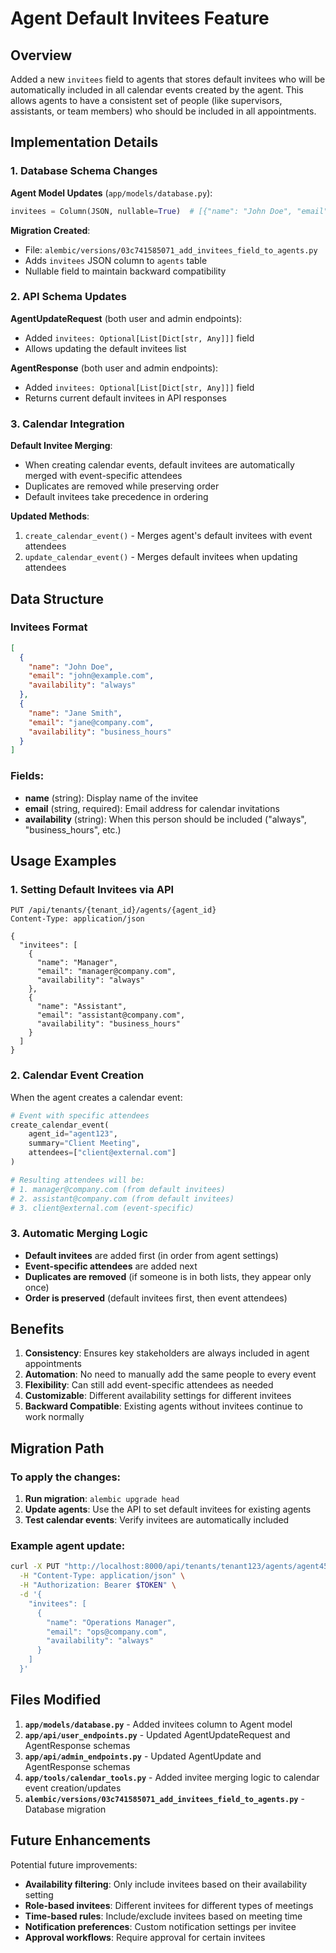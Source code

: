 # Agent Default Invitees Feature

## Overview
Added a new `invitees` field to agents that stores default invitees who will be automatically included in all calendar events created by the agent. This allows agents to have a consistent set of people (like supervisors, assistants, or team members) who should be included in all appointments.

## Implementation Details

### 1. Database Schema Changes

**Agent Model Updates** (`app/models/database.py`):
```python
invitees = Column(JSON, nullable=True)  # [{"name": "John Doe", "email": "john@example.com", "availability": "always"}]
```

**Migration Created**:
- File: `alembic/versions/03c741585071_add_invitees_field_to_agents.py`
- Adds `invitees` JSON column to `agents` table
- Nullable field to maintain backward compatibility

### 2. API Schema Updates

**AgentUpdateRequest** (both user and admin endpoints):
- Added `invitees: Optional[List[Dict[str, Any]]]` field
- Allows updating the default invitees list

**AgentResponse** (both user and admin endpoints):
- Added `invitees: Optional[List[Dict[str, Any]]]` field
- Returns current default invitees in API responses

### 3. Calendar Integration

**Default Invitee Merging**:
- When creating calendar events, default invitees are automatically merged with event-specific attendees
- Duplicates are removed while preserving order
- Default invitees take precedence in ordering

**Updated Methods**:
1. `create_calendar_event()` - Merges agent's default invitees with event attendees
2. `update_calendar_event()` - Merges default invitees when updating attendees

## Data Structure

### Invitees Format
```json
[
  {
    "name": "John Doe",
    "email": "john@example.com",
    "availability": "always"
  },
  {
    "name": "Jane Smith",
    "email": "jane@company.com",
    "availability": "business_hours"
  }
]
```

### Fields:
- **name** (string): Display name of the invitee
- **email** (string, required): Email address for calendar invitations
- **availability** (string): When this person should be included ("always", "business_hours", etc.)

## Usage Examples

### 1. Setting Default Invitees via API
```http
PUT /api/tenants/{tenant_id}/agents/{agent_id}
Content-Type: application/json

{
  "invitees": [
    {
      "name": "Manager",
      "email": "manager@company.com",
      "availability": "always"
    },
    {
      "name": "Assistant",
      "email": "assistant@company.com",
      "availability": "business_hours"
    }
  ]
}
```

### 2. Calendar Event Creation
When the agent creates a calendar event:
```python
# Event with specific attendees
create_calendar_event(
    agent_id="agent123",
    summary="Client Meeting",
    attendees=["client@external.com"]
)

# Resulting attendees will be:
# 1. manager@company.com (from default invitees)
# 2. assistant@company.com (from default invitees)
# 3. client@external.com (event-specific)
```

### 3. Automatic Merging Logic
- **Default invitees** are added first (in order from agent settings)
- **Event-specific attendees** are added next
- **Duplicates are removed** (if someone is in both lists, they appear only once)
- **Order is preserved** (default invitees first, then event attendees)

## Benefits

1. **Consistency**: Ensures key stakeholders are always included in agent appointments
2. **Automation**: No need to manually add the same people to every event
3. **Flexibility**: Can still add event-specific attendees as needed
4. **Customizable**: Different availability settings for different invitees
5. **Backward Compatible**: Existing agents without invitees continue to work normally

## Migration Path

### To apply the changes:
1. **Run migration**: `alembic upgrade head`
2. **Update agents**: Use the API to set default invitees for existing agents
3. **Test calendar events**: Verify invitees are automatically included

### Example agent update:
```bash
curl -X PUT "http://localhost:8000/api/tenants/tenant123/agents/agent456" \
  -H "Content-Type: application/json" \
  -H "Authorization: Bearer $TOKEN" \
  -d '{
    "invitees": [
      {
        "name": "Operations Manager",
        "email": "ops@company.com",
        "availability": "always"
      }
    ]
  }'
```

## Files Modified

1. **`app/models/database.py`** - Added invitees column to Agent model
2. **`app/api/user_endpoints.py`** - Updated AgentUpdateRequest and AgentResponse schemas
3. **`app/api/admin_endpoints.py`** - Updated AgentUpdate and AgentResponse schemas
4. **`app/tools/calendar_tools.py`** - Added invitee merging logic to calendar event creation/updates
5. **`alembic/versions/03c741585071_add_invitees_field_to_agents.py`** - Database migration

## Future Enhancements

Potential future improvements:
- **Availability filtering**: Only include invitees based on their availability setting
- **Role-based invitees**: Different invitees for different types of meetings
- **Time-based rules**: Include/exclude invitees based on meeting time
- **Notification preferences**: Custom notification settings per invitee
- **Approval workflows**: Require approval for certain invitees